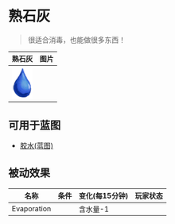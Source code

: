 # 熟石灰  
> 很适合消毒，也能做很多东西！  
  
  熟石灰  |   图片   
 ----  |  ----:   
   |  ![](Sprite/Thirst.png)   
  
## 可用于蓝图  
- [胶水(蓝图)](Bp_Glue.md)  
  
  
## 被动效果  
名称  |  条件  |  变化(每15分钟)  |  玩家状态  
----  |  ----  |  ----  |  ----  
Evaporation  |    |  含水量-1  |    
